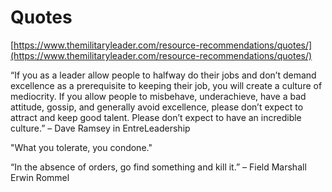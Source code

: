 # Quotes

[https://www.themilitaryleader.com/resource-recommendations/quotes/](https://www.themilitaryleader.com/resource-recommendations/quotes/)

“If you as a leader allow people to halfway do their jobs and don’t demand excellence as a prerequisite to keeping their job, you will create a culture of mediocrity. If you allow people to misbehave, underachieve, have a bad attitude, gossip, and generally avoid excellence, please don’t expect to attract and keep good talent. Please don’t expect to have an incredible culture.” – Dave Ramsey in EntreLeadership

"What you tolerate, you condone."

“In the absence of orders, go find something and kill it.” – Field Marshall Erwin Rommel

